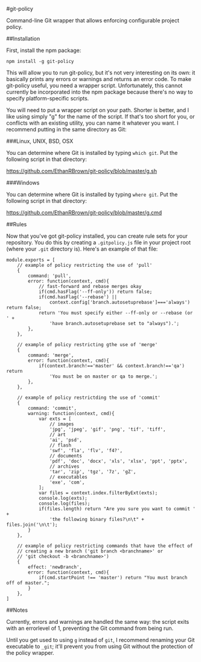 #git-policy

Command-line Git wrapper that allows enforcing configurable project policy.

##Installation

First, install the npm package:

`npm install -g git-policy`

This will allow you to run git-policy, but it's not very interesting on its own: it basically prints any errors or warnings and returns an error code.  To make git-policy useful, you need a wrapper script.  Unfortunately, this cannot currently be incorporated into the npm package because there's no way to specify platform-specific scripts.

You will need to put a wrapper script on your path.  Shorter is better, and I like using simply "g" for the name of the script.  If that's too short for you, or conflicts with an existing utility, you can name it whatever you want.  I recommend putting in the same directory as Git:

###Linux, UNIX, BSD, OSX

You can determine where Git is installed by typing `which git`.  Put the following script in that directory:

https://github.com/EthanRBrown/git-policy/blob/master/g.sh

###Windows

You can determine where Git is installed by typing `where git`.  Put the following script in that directory:

https://github.com/EthanRBrown/git-policy/blob/master/g.cmd

##Rules

Now that you've got git-policy installed, you can create rule sets for your repository.  You do this by creating a `.gitpolicy.js` file in your project root (where your `.git` directory is).  Here's an example of that file:

    module.exports = [
        // example of policy restricting the use of 'pull'
	    {
			command: 'pull',
			error: function(context, cmd){
	            // fast-forward and rebase merges okay
				if(cmd.hasFlag('--ff-only')) return false;
				if(cmd.hasFlag('--rebase') || 
	                context.config['branch.autosetuprebase']==='always') return false;
				return 'You must specify either --ff-only or --rebase (or ' + 
	                'have branch.autosetuprebase set to "always").';
			},
		},
	
        // example of policy restricting gthe use of 'merge'
		{
			command: 'merge',
			error: function(context, cmd){
				if(context.branch!=='master' && context.branch!=='qa') return 
                    'You must be on master or qa to merge.';
			},
		},
	
        // example of policy restrictding the use of 'commit'
		{
			command: 'commit',
			warning: function(context, cmd){
				var exts = [
					// images
					'jpg', 'jpeg', 'gif', 'png', 'tif', 'tiff',
					// art
					'ai', 'psd',
					// flash
					'swf', 'fla', 'flv', 'f4?',
					// documents
					'pdf', 'doc', 'docx', 'xls', 'xlsx', 'ppt', 'pptx',
					// archives
					'tar', 'zip', 'tgz', '7z', 'gZ',
					// executables
					'exe', 'com',
				];
				var files = context.index.filterByExt(exts);
				console.log(exts);
				console.log(files);
				if(files.length) return "Are you sure you want to commit ' +
                    'the following binary files?\n\t" + files.join('\n\t');
			}
		},
	
        // example of policy restricting commands that have the effect of
        // creating a new branch ('git branch <branchname>' or
        // 'git checkout -b <branchname>') 
		{
			effect: 'newBranch',
			error: function(context, cmd){
				if(cmd.startPoint !== 'master') return "You must branch off of master.";
			}
		},
	]

##Notes

Currently, errors and warnings are handled the same way: the script exits with an errorlevel of 1, preventing the Git command from being run.

Until you get used to using `g` instead of `git`, I recommend renaming your Git executable to `_git`; it'll prevent you from using Git without the protection of the policy wrapper.